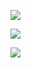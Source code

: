 
![](https://lh7-us.googleusercontent.com/Zsp6JATXJwjzptQPbSERXSWataoM847bFhaFYxIzomVGtnkykMnVHPVhK-WwAeFA_ATonGtWe02p69vDMPyKVCUHy9-cfB86JsxHD1JQ4A4tf-S5SQM6Zxm4wJ-D14fINkuzCP5tDrZeU_UZuSNpEdE)

![](https://lh7-us.googleusercontent.com/ub6cJHLbe5whYC2LzuRsGtK1Ihgm7axdK_zaBGJBzSjk0N4BN1g2TsZzfQ8CZ0ONfUJSMY6NvqoTPOcMNox0PriaGxG8uUxnoGgWpCMM5VnxKpUp95fHpAGuAVFtR6AcOHNS0Xtl61nkTfEtXYxYqEE)

![](https://lh7-us.googleusercontent.com/p76UbG5ELX553nY2ZzdUrktjl09TT_x_LIvTTRtsut6c3RdSPPeIydUDTBDl8kvZAPhA7QlMp_-nu_s-Wsc3sYYrUjOOi-yvYjsobcPjJLUZQWciKJ_sbQuUJEWEyXXsncJSmDn9cBoIbZRKC8ojItA)